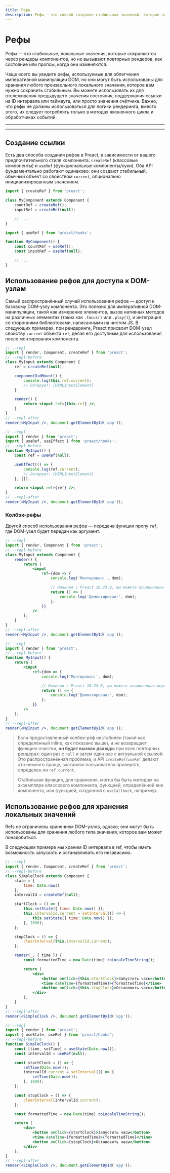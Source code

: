 ```yaml
---
title: Рефы
description: Рефы — это способ создания стабильных значений, которые локальны для экземпляра компонента и сохраняются через рендеры
---
```


# Рефы

Рефы — это стабильные, локальные значения, которые сохраняются через рендеры компонентов, но не вызывают повторных рендеров, как состояние или пропсы, когда они изменяются.

Чаще всего вы увидите рефы, используемые для облегчения императивной манипуляции DOM, но они могут быть использованы для хранения любого произвольного локального значения, которое вам нужно сохранить стабильным. Вы можете использовать их для отслеживания предыдущего значения состояния, поддержания ссылки на ID интервала или таймаута, или просто значения счётчика. Важно, что рефы не должны использоваться для логики рендеринга, вместо этого, их следует потреблять только в методах жизненного цикла и обработчиках событий.

---

<toc></toc>

---

## Создание ссылки

Есть два способа создания рефов в Preact, в зависимости от вашего предпочтительного стиля компонента: `createRef` (классовые компоненты) и `useRef` (функциональные компоненты/хуки). Оба API фундаментально работают одинаково: они создают стабильный, обычный объект со свойством `current`, опционально инициализированным значением.

<tab-group tabstring="Классы, Хуки">

```jsx
import { createRef } from 'preact';

class MyComponent extends Component {
	countRef = createRef();
	inputRef = createRef(null);

	// ...
}
```

```jsx
import { useRef } from 'preact/hooks';

function MyComponent() {
	const countRef = useRef();
	const inputRef = useRef(null);

	// ...
}
```

</tab-group>

## Использование рефов для доступа к DOM-узлам

Самый распространённый случай использования рефов — доступ к базовому DOM-узлу компонента. Это полезно для императивной DOM-манипуляции, такой как измерение элементов, вызов нативных методов на различных элементах (таких как `.focus()` или `.play()`), и интеграция со сторонними библиотеками, написанными на чистом JS. В следующих примерах, при рендеринге, Preact присвоит DOM-узел свойству `current` объекта `ref`, делая его доступным для использования после монтирования компонента.

<tab-group tabstring="Классы, Хуки">

```jsx
// --repl
import { render, Component, createRef } from 'preact';
// --repl-before
class MyInput extends Component {
	ref = createRef(null);

	componentDidMount() {
		console.log(this.ref.current);
		// Логирует: [HTMLInputElement]
	}

	render() {
		return <input ref={this.ref} />;
	}
}
// --repl-after
render(<MyInput />, document.getElementById('app'));
```

```jsx
// --repl
import { render } from 'preact';
import { useRef, useEffect } from 'preact/hooks';
// --repl-before
function MyInput() {
	const ref = useRef(null);

	useEffect(() => {
		console.log(ref.current);
		// Логирует: [HTMLInputElement]
	}, []);

	return <input ref={ref} />;
}
// --repl-after
render(<MyInput />, document.getElementById('app'));
```

</tab-group>

### Колбэк-рефы

Другой способ использования рефов — передача функции пропу `ref`, где DOM-узел будет передан как аргумент.

<tab-group tabstring="Классы, Хуки">

```jsx
// --repl
import { render, Component } from 'preact';
// --repl-before
class MyInput extends Component {
	render() {
		return (
			<input
				ref={dom => {
					console.log('Монтирован:', dom);

					// Начиная с Preact 10.23.0, вы можете опционально вернуть функцию очистки
					return () => {
						console.log('Демонтирован:', dom);
					};
				}}
			/>
		);
	}
}
// --repl-after
render(<MyInput />, document.getElementById('app'));
```

```jsx
// --repl
import { render } from 'preact';
// --repl-before
function MyInput() {
	return (
		<input
			ref={dom => {
				console.log('Монтирован:', dom);

				// Начиная с Preact 10.23.0, вы можете опционально вернуть функцию очистки
				return () => {
					console.log('Демонтирован:', dom);
				};
			}}
		/>
	);
}
// --repl-after
render(<MyInput />, document.getElementById('app'));
```

</tab-group>

> Если предоставленный колбек-реф нестабилен (такой как определённый inline, как показано выше), и _не_ возвращает функцию очистки, **он будет вызван дважды** при всех повторных рендерах: один раз с `null` и затем один раз с актуальной ссылкой. Это распространённая проблема, и API `createRef`/`useRef` делают это немного проще, заставляя пользователя проверять, определен ли `ref.current`.
>
> Стабильная функция, для сравнения, могла бы быть методом на экземпляре классового компонента, функцией, определённой вне компонента, или функцией, созданной с `useCallback`, например.

## Использование рефов для хранения локальных значений

Refs не ограничены хранением DOM-узлов, однако; они могут быть использованы для хранения любого типа значения, которое вам может понадобиться.

В следующем примере мы храним ID интервала в ref, чтобы иметь возможность запускать и останавливать его независимо.

<tab-group tabstring="Классы, Хуки">

```jsx
// --repl
import { render, Component, createRef } from 'preact';
// --repl-before
class SimpleClock extends Component {
	state = {
		time: Date.now()
	};
	intervalId = createRef(null);

	startClock = () => {
		this.setState({ time: Date.now() });
		this.intervalId.current = setInterval(() => {
			this.setState({ time: Date.now() });
		}, 1000);
	};

	stopClock = () => {
		clearInterval(this.intervalId.current);
	};

	render(_, { time }) {
		const formattedTime = new Date(time).toLocaleTimeString();

		return (
			<div>
				<button onClick={this.startClock}>Запустить часы</button>
				<time dateTime={formattedTime}>{formattedTime}</time>
				<button onClick={this.stopClock}>Остановить часы</button>
			</div>
		);
	}
}
// --repl-after
render(<SimpleClock />, document.getElementById('app'));
```

```jsx
// --repl
import { render } from 'preact';
import { useState, useRef } from 'preact/hooks';
// --repl-before
function SimpleClock() {
	const [time, setTime] = useState(Date.now());
	const intervalId = useRef(null);

	const startClock = () => {
		setTime(Date.now());
		intervalId.current = setInterval(() => {
			setTime(Date.now());
		}, 1000);
	};

	const stopClock = () => {
		clearInterval(intervalId.current);
	};

	const formattedTime = new Date(time).toLocaleTimeString();

	return (
		<div>
			<button onClick={startClock}>Запустить часы</button>
			<time dateTime={formattedTime}>{formattedTime}</time>
			<button onClick={stopClock}>Остановить часы</button>
		</div>
	);
}
// --repl-after
render(<SimpleClock />, document.getElementById('app'));
```

</tab-group>
